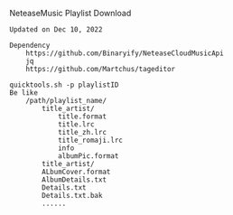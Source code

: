 NeteaseMusic Playlist Download

	Updated on Dec 10, 2022

	Dependency
		https://github.com/Binaryify/NeteaseCloudMusicApi
		jq
		https://github.com/Martchus/tageditor
	
	quicktools.sh -p playlistID
	Be like  
		/path/playlist_name/
			title_artist/
				title.format
				title.lrc
				title_zh.lrc
				title_romaji.lrc
				info
				albumPic.format 
			title_artist/
			ALbumCover.format
			AlbumDetails.txt
			Details.txt
			Details.txt.bak
			......



